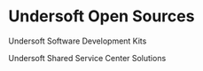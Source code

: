 # Undersoft Open Sources

Undersoft Software Development Kits

Undersoft Shared Service Center Solutions
